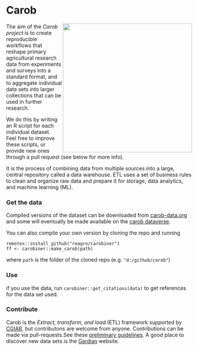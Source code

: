 # Carob

<img align="right" width="350" height="350" src="https://github.com/reagro/carob/raw/master/img/carob.png">

The aim of the *Carob project* is to create reproducible workflows that reshape primary agricultural research data from experiments and surveys into a standard format, and to aggregate individual data sets into larger collections that can be used in further research. 

We do this by writing an R script for each individual dataset. Feel free to improve these scripts, or provide new ones through a pull request (see below for more info). 

It is the process of combining data from multiple sources into a large, central repository called a data warehouse. ETL uses a set of business rules to clean and organize raw data and prepare it for storage, data analytics, and machine learning (ML).

### Get the data

Compiled versions of the dataset can be downloaded from [carob-data.org](http://carob-data.org) and some will eventually be made available on the [carob dataverse](https://dataverse.harvard.edu/dataverse/carob/).

You can also compile your own version by cloning the repo and running 

```
remotes::install_github("reagro/carobiner")
ff <- carobiner::make_carob(path)
```

where `path` is the folder of the cloned repo (e.g. `"d:/github/carob"`)

### Use

if you use the data, run `carobiner::get_citations(data)` to get references for the data set used. 

### Contribute 

Carob is the *Extract, transform, and load* (ETL) framework supported by [CGIAR](https://www.cgiar.org/initiative/excellence-in-agronomy/), but contributons are welcome from anyone. Contributions can be made via pull-requests.See these [preliminary guidelines](https://github.com/reagro/carob/wiki/Guidelines). A good place to discover new data sets is the [Gardian](https://gardian.bigdata.cgiar.org/) website. 

